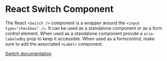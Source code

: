 # React Switch Component

The React `<Switch />` component is a wrapper around the `<input type="checkbox" />`. It can be used as a standalone component or as a form control element. When used as a standalone component provide a `aria-labeledby` prop to keep it accessible. When used as a formcontrol, make sure to add the associated `<Label>` component.

[Switch documentation](../../../css/src/switch/README.md)
